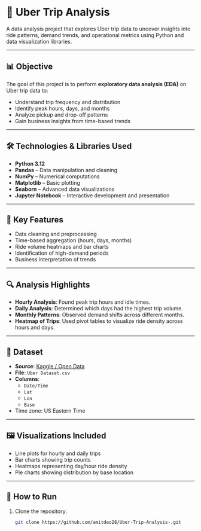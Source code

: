 # 🚖 Uber Trip Analysis

A data analysis project that explores Uber trip data to uncover insights into ride patterns, demand trends, and operational metrics using Python and data visualization libraries.

---

## 📊 Objective

The goal of this project is to perform **exploratory data analysis (EDA)** on Uber trip data to:

- Understand trip frequency and distribution
- Identify peak hours, days, and months
- Analyze pickup and drop-off patterns
- Gain business insights from time-based trends

---

## 🛠️ Technologies & Libraries Used

- **Python 3.12**
- **Pandas** – Data manipulation and cleaning
- **NumPy** – Numerical computations
- **Matplotlib** – Basic plotting
- **Seaborn** – Advanced data visualizations
- **Jupyter Notebook** – Interactive development and presentation

---

## 📌 Key Features

- Data cleaning and preprocessing
- Time-based aggregation (hours, days, months)
- Ride volume heatmaps and bar charts
- Identification of high-demand periods
- Business interpretation of trends

---

## 🔍 Analysis Highlights

- **Hourly Analysis**: Found peak trip hours and idle times.
- **Daily Analysis**: Determined which days had the highest trip volume.
- **Monthly Patterns**: Observed demand shifts across different months.
- **Heatmap of Trips**: Used pivot tables to visualize ride density across hours and days.

---

## 📂 Dataset

- **Source**: [Kaggle / Open Data](#)
- **File**: `Uber Dataset.csv`
- **Columns**:
  - `Date/Time`
  - `Lat`
  - `Lon`
  - `Base`
- Time zone: US Eastern Time

---

## 🖼️ Visualizations Included

- Line plots for hourly and daily trips
- Bar charts showing trip counts
- Heatmaps representing day/hour ride density
- Pie charts showing distribution by base location

---

## 🚀 How to Run

1. Clone the repository:
   ```bash
   git clone https://github.com/amitdeo28/Uber-Trip-Analysis-.git
